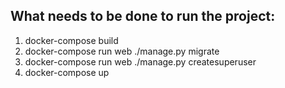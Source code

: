 ## What needs to be done to run the project:

1. docker-compose build
2. docker-compose run web ./manage.py migrate
3. docker-compose run web ./manage.py createsuperuser 
4. docker-compose up

